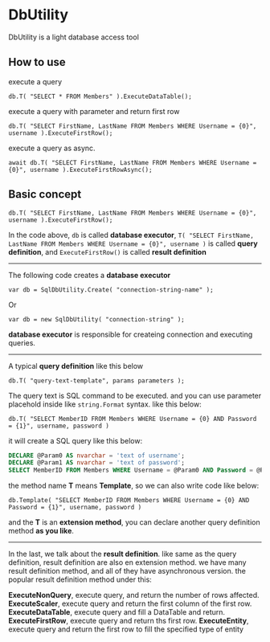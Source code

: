 DbUtility
=========

DbUtility is a light database access tool 


## How to use

execute a query
```CSharp
db.T( "SELECT * FROM Members" ).ExecuteDataTable();
```

execute a query with parameter and return first row
```CSharp
db.T( "SELECT FirstName, LastName FROM Members WHERE Username = {0}", username ).ExecuteFirstRow();
```

execute a query as async.
```CSharp
await db.T( "SELECT FirstName, LastName FROM Members WHERE Username = {0}", username ).ExecuteFirstRowAsync();
```

## Basic concept

```CSharp
db.T( "SELECT FirstName, LastName FROM Members WHERE Username = {0}", username ).ExecuteFirstRow();
```

In the code above, 
```db``` is called **database executor**,
```T( "SELECT FirstName, LastName FROM Members WHERE Username = {0}", username )``` is called **query definition**,
and ```ExecuteFirstRow()``` is called **result definition** 

---

The following code creates a **database executor**
```CSharp
var db = SqlDbUtility.Create( "connection-string-name" );
```
Or
```CSharp
var db = new SqlDbUtility( "connection-string" );
```

**database executor** is responsible for createing connection and executing queries.

----

A typical **query definition** like this below
```CSharp
db.T( "query-text-template", params parameters );
```
The query text is SQL command to be executed. and you can use parameter placehold inside like ```string.Format``` syntax. like this below:
```CSharp
db.T( "SELECT MemberID FROM Members WHERE Username = {0} AND Password = {1}", username, password )
```
it will create a SQL query like this below:
```SQL
DECLARE @Param0 AS nvarchar = 'text of username';
DECLARE @Param1 AS nvarchar = 'text of password';
SELECT MemberID FROM Members WHERE Username = @Param0 AND Password = @Param1;
```
the method name **T** means **Template**, so we can also write code like below:
```CSharp
db.Template( "SELECT MemberID FROM Members WHERE Username = {0} AND Password = {1}", username, password )
```
and the **T** is an **extension method**, you can declare another query definition method **as you like**.

---

In the last, we talk about the **result definition**.
like same as the query definition, result definition are also en extension method. we have many result definition method, and all of they have asynchronous version.
the popular result definition method under this:

**ExecuteNonQuery**, execute query, and return the number of rows affected.
**ExecuteScaler**, execute query and return the first column of the first row.
**ExecuteDataTable**, execute query and fill a DataTable and return.
**ExecuteFirstRow**, execute query and return ths first row.
**ExecuteEntity**, execute query and return the first row to fill the specified type of entity